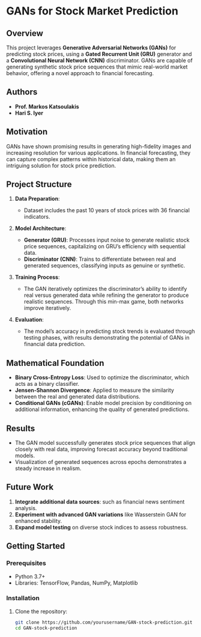 # GANs for Stock Market Prediction

## Overview
This project leverages **Generative Adversarial Networks (GANs)** for predicting stock prices, using a **Gated Recurrent Unit (GRU)** generator and a **Convolutional Neural Network (CNN)** discriminator. GANs are capable of generating synthetic stock price sequences that mimic real-world market behavior, offering a novel approach to financial forecasting.


## Authors
- **Prof. Markos Katsoulakis**
- **Hari S. Iyer**

## Motivation
GANs have shown promising results in generating high-fidelity images and increasing resolution for various applications. In financial forecasting, they can capture complex patterns within historical data, making them an intriguing solution for stock price prediction.

## Project Structure
1. **Data Preparation**: 
   - Dataset includes the past 10 years of stock prices with 36 financial indicators.
   
2. **Model Architecture**:
   - **Generator (GRU)**: Processes input noise to generate realistic stock price sequences, capitalizing on GRU’s efficiency with sequential data.
   - **Discriminator (CNN)**: Trains to differentiate between real and generated sequences, classifying inputs as genuine or synthetic.

3. **Training Process**:
   - The GAN iteratively optimizes the discriminator’s ability to identify real versus generated data while refining the generator to produce realistic sequences. Through this min-max game, both networks improve iteratively.

4. **Evaluation**:
   - The model’s accuracy in predicting stock trends is evaluated through testing phases, with results demonstrating the potential of GANs in financial data prediction.

## Mathematical Foundation
- **Binary Cross-Entropy Loss**: Used to optimize the discriminator, which acts as a binary classifier.
- **Jensen-Shannon Divergence**: Applied to measure the similarity between the real and generated data distributions.
- **Conditional GANs (cGANs)**: Enable model precision by conditioning on additional information, enhancing the quality of generated predictions.

## Results
- The GAN model successfully generates stock price sequences that align closely with real data, improving forecast accuracy beyond traditional models.
- Visualization of generated sequences across epochs demonstrates a steady increase in realism.

## Future Work
1. **Integrate additional data sources**: such as financial news sentiment analysis.
2. **Experiment with advanced GAN variations** like Wasserstein GAN for enhanced stability.
3. **Expand model testing** on diverse stock indices to assess robustness.

## Getting Started

### Prerequisites
- Python 3.7+
- Libraries: TensorFlow, Pandas, NumPy, Matplotlib

### Installation
1. Clone the repository:
   ```bash
   git clone https://github.com/yourusername/GAN-stock-prediction.git
   cd GAN-stock-prediction
